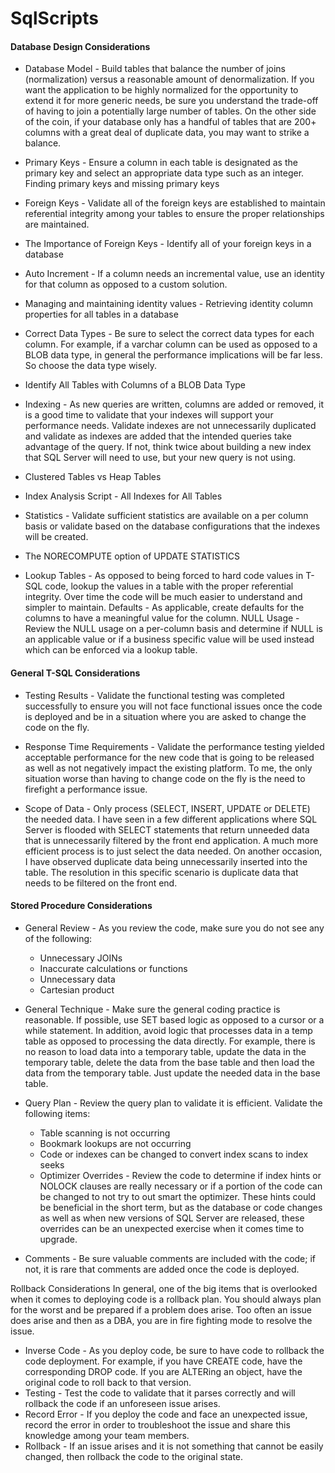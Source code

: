 # SqlScripts

#### Database Design Considerations

- Database Model - Build tables that balance the number of joins (normalization) versus a reasonable amount of denormalization.  If you want the application to be highly normalized for the opportunity to extend it for more generic needs, be sure you understand the trade-off of having to join a potentially large number of tables.  On the other side of the coin, if your database only has a handful of tables that are 200+ columns with a great deal of duplicate data, you may want to strike a balance.

- Primary Keys - Ensure a column in each table is designated as the primary key and select an appropriate data type such as an integer.
Finding primary keys and missing primary keys
- Foreign Keys - Validate all of the foreign keys are established to maintain referential integrity among your tables to ensure the proper relationships are maintained.
- The Importance of Foreign Keys - Identify all of your foreign keys in a database
- Auto Increment - If a column needs an incremental value, use an identity for that column as opposed to a custom solution.
- Managing and maintaining identity values - Retrieving identity column properties for all tables in a database
- Correct Data Types - Be sure to select the correct data types for each column. For example, if a varchar column can be used as opposed to a BLOB data     type, in general the performance implications will be far less.  So choose the data type wisely.
- Identify All Tables with Columns of a BLOB Data Type
- Indexing - As new queries are written, columns are added or removed, it is a good time to validate that your indexes will support your performance needs.  Validate indexes are not unnecessarily duplicated and validate as indexes are added that the intended queries take advantage of the query.  If not, think twice about building a new index that SQL Server will need to use, but your new query is not using.
- Clustered Tables vs Heap Tables
- Index Analysis Script - All Indexes for All Tables
- Statistics - Validate sufficient statistics are available on a per column basis or validate based on the database configurations that the indexes will be created.
- The NORECOMPUTE option of UPDATE STATISTICS
- Lookup Tables - As opposed to being forced to hard code values in T-SQL code, lookup the values in a table with the proper referential integrity.  Over time the code will be much easier to understand and simpler to maintain.
Defaults - As applicable, create defaults for the columns to have a meaningful value for the column.
NULL Usage - Review the NULL usage on a per-column basis and determine if NULL is an applicable value or if a business specific value will be used instead which can be enforced via a lookup table.


#### General T-SQL Considerations
- Testing Results - Validate the functional testing was completed successfully to ensure you will not face functional issues once the code is deployed and be in a situation where you are asked to change the code on the fly.

- Response Time Requirements - Validate the performance testing yielded acceptable performance for the new code that is going to be released as well as not negatively impact the existing platform.  To me, the only situation worse than having to change code on the fly is the need to firefight a performance issue.

- Scope of Data - Only process (SELECT, INSERT, UPDATE or DELETE) the needed data. I have seen in a few different applications where SQL Server is flooded with SELECT statements that return unneeded data that is unnecessarily filtered by the front end application. A much more efficient process is to just select the data needed. On another occasion, I have observed duplicate data being unnecessarily inserted into the table. The resolution in this specific scenario is duplicate data that needs to be filtered on the front end.

#### Stored Procedure Considerations
- General Review - As you review the code, make sure you do not see any of the following:
   - Unnecessary JOINs
   - Inaccurate calculations or functions
   - Unnecessary data
   - Cartesian product
- General Technique - Make sure the general coding practice is reasonable.  If possible, use SET based logic as opposed to a cursor or a while statement. In addition, avoid logic that processes data in a temp table as opposed to processing the data directly.  For example, there is no reason to load data into a temporary table, update the data in the temporary table, delete the data from the base table and then load the data from the temporary table.  Just update the needed data in the base table.
- Query Plan - Review the query plan to validate it is efficient. Validate the following items:
   - Table scanning is not occurring
   - Bookmark lookups are not occurring
   - Code or indexes can be changed to convert index scans to index seeks
   - Optimizer Overrides - Review the code to determine if  index hints or NOLOCK clauses are really necessary or if a portion of the code can be changed to not try to out smart the optimizer.  These hints could be beneficial in the short term, but as the database or code changes as well as when new versions of SQL Server are released, these overrides can be an unexpected exercise when it comes time to upgrade.

- Comments - Be sure valuable comments are included with the code; if not, it is rare that comments are added once the code is deployed. 

Rollback Considerations
In general, one of the big items that is overlooked when it comes to deploying code is a rollback plan.  You should always plan for the worst and be prepared if a problem does arise.  Too often an issue does arise and then as a DBA, you are in fire fighting mode to resolve the issue. 

 - Inverse Code - As you deploy code, be sure to have code to rollback the code deployment.  For example, if you have CREATE code, have the corresponding DROP code. If you are ALTERing an object, have the original code to roll back to that version.
 - Testing - Test the code to validate that it parses correctly and will rollback the code if an unforeseen issue arises.
 - Record Error - If you deploy the code and face an unexpected issue, record the error in order to troubleshoot the issue and share this knowledge among your team members.
 - Rollback - If an issue arises and it is not something that cannot be easily changed, then rollback the code to the original state.
